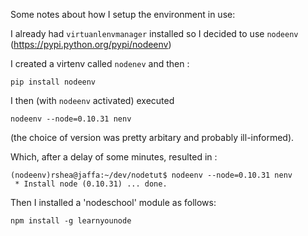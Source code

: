 Some notes about how I setup the environment in use:

I already had `virtuanlenvmanager` installed so I decided to use `nodeenv` (https://pypi.python.org/pypi/nodeenv)

I created a virtenv called `nodenev` and then :

`pip install nodeenv`

I then (with `nodeenv` activated) executed 

`nodeenv --node=0.10.31 nenv`

(the choice of version was pretty arbitary and probably ill-informed).

Which, after a delay of some minutes, resulted in :

```
(nodeenv)rshea@jaffa:~/dev/nodetut$ nodeenv --node=0.10.31 nenv
 * Install node (0.10.31) ... done.
```
Then I installed a 'nodeschool' module as follows:
```
npm install -g learnyounode
```
